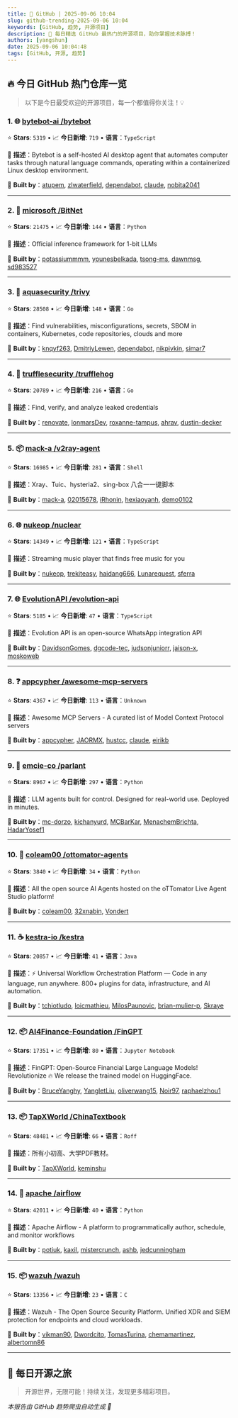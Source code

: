 ```yaml
---
title: 🚀 GitHub | 2025-09-06 10:04
slug: github-trending-2025-09-06 10:04
keywords: [GitHub, 趋势, 开源项目]
description: 🌟 每日精选 GitHub 最热门的开源项目，助你掌握技术脉搏！
authors: [yangshun]
date: 2025-09-06 10:04:48
tags: [GitHub, 开源, 趋势]
---
```


## 🔥 今日 GitHub 热门仓库一览

> 以下是今日最受欢迎的开源项目，每一个都值得你关注！💡

### 1. 🌐 [bytebot-ai /bytebot](https://github.com/bytebot-ai/bytebot)

⭐ **Stars**: `5319`   •   📈 **今日新增**: `719`   •   **语言**：`TypeScript`

📝 **描述**：Bytebot is a self-hosted AI desktop agent that automates computer tasks through natural language commands, operating within a containerized Linux desktop environment.

🤝 **Built by**：[atupem](https://github.com/atupem), [zlwaterfield](https://github.com/zlwaterfield), [dependabot](https://github.com/dependabot), [claude](https://github.com/claude), [nobita2041](https://github.com/nobita2041)

---

### 2. 🐍 [microsoft /BitNet](https://github.com/microsoft/BitNet)

⭐ **Stars**: `21475`   •   📈 **今日新增**: `144`   •   **语言**：`Python`

📝 **描述**：Official inference framework for 1-bit LLMs

🤝 **Built by**：[potassiummmm](https://github.com/potassiummmm), [younesbelkada](https://github.com/younesbelkada), [tsong-ms](https://github.com/tsong-ms), [dawnmsg](https://github.com/dawnmsg), [sd983527](https://github.com/sd983527)

---

### 3. 🚦 [aquasecurity /trivy](https://github.com/aquasecurity/trivy)

⭐ **Stars**: `28508`   •   📈 **今日新增**: `148`   •   **语言**：`Go`

📝 **描述**：Find vulnerabilities, misconfigurations, secrets, SBOM in containers, Kubernetes, code repositories, clouds and more

🤝 **Built by**：[knqyf263](https://github.com/knqyf263), [DmitriyLewen](https://github.com/DmitriyLewen), [dependabot](https://github.com/dependabot), [nikpivkin](https://github.com/nikpivkin), [simar7](https://github.com/simar7)

---

### 4. 🚦 [trufflesecurity /trufflehog](https://github.com/trufflesecurity/trufflehog)

⭐ **Stars**: `20789`   •   📈 **今日新增**: `216`   •   **语言**：`Go`

📝 **描述**：Find, verify, and analyze leaked credentials

🤝 **Built by**：[renovate](https://github.com/renovate), [lonmarsDev](https://github.com/lonmarsDev), [roxanne-tampus](https://github.com/roxanne-tampus), [ahrav](https://github.com/ahrav), [dustin-decker](https://github.com/dustin-decker)

---

### 5. 📦 [mack-a /v2ray-agent](https://github.com/mack-a/v2ray-agent)

⭐ **Stars**: `16985`   •   📈 **今日新增**: `281`   •   **语言**：`Shell`

📝 **描述**：Xray、Tuic、hysteria2、sing-box 八合一一键脚本

🤝 **Built by**：[mack-a](https://github.com/mack-a), [02015678](https://github.com/02015678), [iRhonin](https://github.com/iRhonin), [hexiaoyanh](https://github.com/hexiaoyanh), [demo0102](https://github.com/demo0102)

---

### 6. 🌐 [nukeop /nuclear](https://github.com/nukeop/nuclear)

⭐ **Stars**: `14349`   •   📈 **今日新增**: `121`   •   **语言**：`TypeScript`

📝 **描述**：Streaming music player that finds free music for you

🤝 **Built by**：[nukeop](https://github.com/nukeop), [trekiteasy](https://github.com/trekiteasy), [haidang666](https://github.com/haidang666), [Lunarequest](https://github.com/Lunarequest), [sferra](https://github.com/sferra)

---

### 7. 🌐 [EvolutionAPI /evolution-api](https://github.com/EvolutionAPI/evolution-api)

⭐ **Stars**: `5185`   •   📈 **今日新增**: `47`   •   **语言**：`TypeScript`

📝 **描述**：Evolution API is an open-source WhatsApp integration API

🤝 **Built by**：[DavidsonGomes](https://github.com/DavidsonGomes), [dgcode-tec](https://github.com/dgcode-tec), [judsonjuniorr](https://github.com/judsonjuniorr), [jaison-x](https://github.com/jaison-x), [moskoweb](https://github.com/moskoweb)

---

### 8. ❓ [appcypher /awesome-mcp-servers](https://github.com/appcypher/awesome-mcp-servers)

⭐ **Stars**: `4367`   •   📈 **今日新增**: `113`   •   **语言**：`Unknown`

📝 **描述**：Awesome MCP Servers - A curated list of Model Context Protocol servers

🤝 **Built by**：[appcypher](https://github.com/appcypher), [JAORMX](https://github.com/JAORMX), [hustcc](https://github.com/hustcc), [claude](https://github.com/claude), [eirikb](https://github.com/eirikb)

---

### 9. 🐍 [emcie-co /parlant](https://github.com/emcie-co/parlant)

⭐ **Stars**: `8967`   •   📈 **今日新增**: `297`   •   **语言**：`Python`

📝 **描述**：LLM agents built for control. Designed for real-world use. Deployed in minutes.

🤝 **Built by**：[mc-dorzo](https://github.com/mc-dorzo), [kichanyurd](https://github.com/kichanyurd), [MCBarKar](https://github.com/MCBarKar), [MenachemBrichta](https://github.com/MenachemBrichta), [HadarYosef1](https://github.com/HadarYosef1)

---

### 10. 🐍 [coleam00 /ottomator-agents](https://github.com/coleam00/ottomator-agents)

⭐ **Stars**: `3840`   •   📈 **今日新增**: `34`   •   **语言**：`Python`

📝 **描述**：All the open source AI Agents hosted on the oTTomator Live Agent Studio platform!

🤝 **Built by**：[coleam00](https://github.com/coleam00), [32xnabin](https://github.com/32xnabin), [Vondert](https://github.com/Vondert)

---

### 11. ☕ [kestra-io /kestra](https://github.com/kestra-io/kestra)

⭐ **Stars**: `20857`   •   📈 **今日新增**: `41`   •   **语言**：`Java`

📝 **描述**：⚡ Universal Workflow Orchestration Platform — Code in any language, run anywhere. 800+ plugins for data, infrastructure, and AI automation.

🤝 **Built by**：[tchiotludo](https://github.com/tchiotludo), [loicmathieu](https://github.com/loicmathieu), [MilosPaunovic](https://github.com/MilosPaunovic), [brian-mulier-p](https://github.com/brian-mulier-p), [Skraye](https://github.com/Skraye)

---

### 12. 📦 [AI4Finance-Foundation /FinGPT](https://github.com/AI4Finance-Foundation/FinGPT)

⭐ **Stars**: `17351`   •   📈 **今日新增**: `80`   •   **语言**：`Jupyter Notebook`

📝 **描述**：FinGPT: Open-Source Financial Large Language Models! Revolutionize 🔥 We release the trained model on HuggingFace.

🤝 **Built by**：[BruceYanghy](https://github.com/BruceYanghy), [YangletLiu](https://github.com/YangletLiu), [oliverwang15](https://github.com/oliverwang15), [Noir97](https://github.com/Noir97), [raphaelzhou1](https://github.com/raphaelzhou1)

---

### 13. 📦 [TapXWorld /ChinaTextbook](https://github.com/TapXWorld/ChinaTextbook)

⭐ **Stars**: `48481`   •   📈 **今日新增**: `66`   •   **语言**：`Roff`

📝 **描述**：所有小初高、大学PDF教材。

🤝 **Built by**：[TapXWorld](https://github.com/TapXWorld), [keminshu](https://github.com/keminshu)

---

### 14. 🐍 [apache /airflow](https://github.com/apache/airflow)

⭐ **Stars**: `42011`   •   📈 **今日新增**: `40`   •   **语言**：`Python`

📝 **描述**：Apache Airflow - A platform to programmatically author, schedule, and monitor workflows

🤝 **Built by**：[potiuk](https://github.com/potiuk), [kaxil](https://github.com/kaxil), [mistercrunch](https://github.com/mistercrunch), [ashb](https://github.com/ashb), [jedcunningham](https://github.com/jedcunningham)

---

### 15. 📦 [wazuh /wazuh](https://github.com/wazuh/wazuh)

⭐ **Stars**: `13356`   •   📈 **今日新增**: `23`   •   **语言**：`C`

📝 **描述**：Wazuh - The Open Source Security Platform. Unified XDR and SIEM protection for endpoints and cloud workloads.

🤝 **Built by**：[vikman90](https://github.com/vikman90), [Dwordcito](https://github.com/Dwordcito), [TomasTurina](https://github.com/TomasTurina), [chemamartinez](https://github.com/chemamartinez), [albertomn86](https://github.com/albertomn86)

---

## 🌈 每日开源之旅

> 开源世界，无限可能！持续关注，发现更多精彩项目。

*本报告由 GitHub 趋势爬虫自动生成 🤖*
